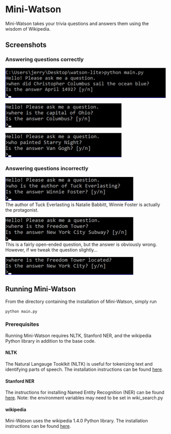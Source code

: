 # Mini-Watson
Mini-Watson takes your trivia questions and answers them using the wisdom of Wikipedia. 
## Screenshots
### Answering questions correctly

![April 1492](https://github.com/jerryxu178/mini-watson/blob/master/screenshots/screenshot1.jpg?raw=true "when did Christopher Columbus sail the ocean blue?")  

![Columbus](https://github.com/jerryxu178/mini-watson/blob/master/screenshots/screenshot2.jpg?raw=true "where is the capital of Ohio?")  

![Vincent van Gogh](https://github.com/jerryxu178/mini-watson/blob/master/screenshots/screenshot3.jpg?raw=true "who painted Starry Night?")  

### Answering questions incorrectly

![Natalie Babbitt](https://github.com/jerryxu178/mini-watson/blob/master/screenshots/screenshot4.jpg?raw=true "who is the author of Tuck Everlasting?")  
The author of Tuck Everlasting is Natalie Babbitt, Winnie Foster is actually the protagonist.

![New York City](https://github.com/jerryxu178/mini-watson/blob/master/screenshots/screenshot5.jpg?raw=true "where is the Freedom Tower?")  
This is a fairly open-ended question, but the answer is obviously wrong.  
However, if we tweak the question slightly...

![New York City](https://github.com/jerryxu178/mini-watson/blob/master/screenshots/screenshot6.jpg?raw=true "Where is the Freedom Tower located?")  

## Running Mini-Watson
From the directory containing the installation of Mini-Watson, simply run
```python
python main.py
```
### Prerequisites
Running Mini-Watson requires NLTK, Stanford NER, and the wikipedia Python library in addition to the base code.

#### NLTK
The Natural Langauge Tooklkit (NLTK) is useful for tokenizing text and identifying parts of speech. The installation instructions can be found [here](http://www.nltk.org/install.html).

#### Stanford NER
The instructions for installing Named Entity Recognition (NER) can be found [here](https://nlp.stanford.edu/software/CRF-NER.shtml). 
Note: the environment variables may need to be set in wiki_search.py

#### wikipedia
Mini-Watson uses the wikipedia 1.4.0 Python library. The installation instructions can be found [here](https://pypi.python.org/pypi/wikipedia/).
